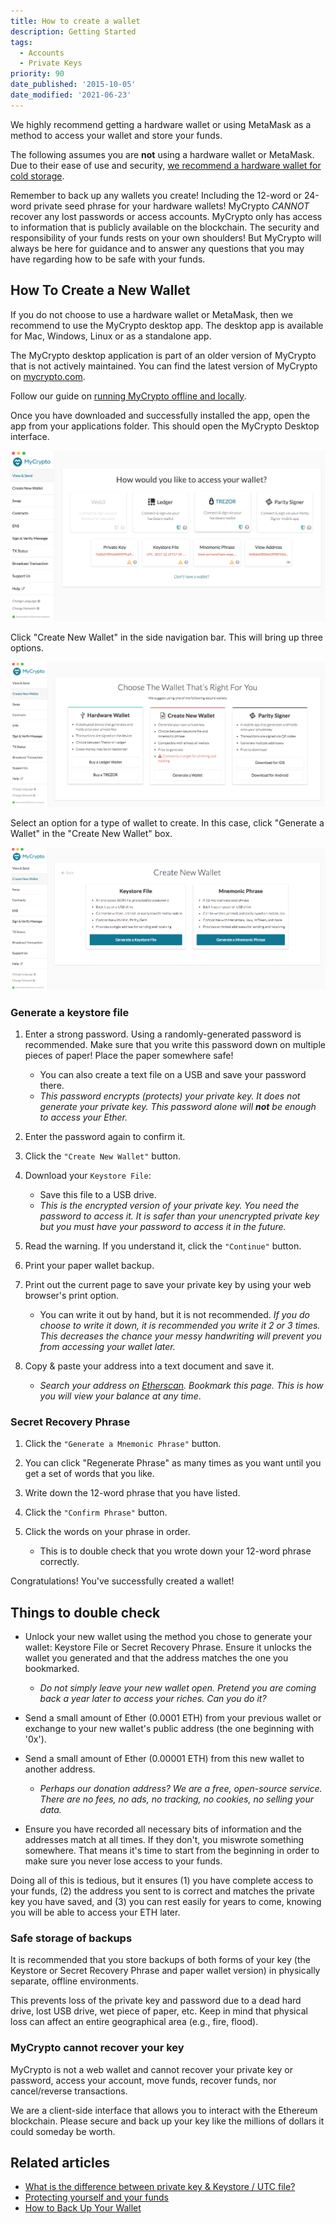 ```yaml
---
title: How to create a wallet
description: Getting Started
tags:
  - Accounts
  - Private Keys
priority: 90
date_published: '2015-10-05'
date_modified: '2021-06-23'
---
```


We highly recommend getting a hardware wallet or using MetaMask as a method to access your wallet and store your funds.

The following assumes you are **not** using a hardware wallet or MetaMask. Due to their ease of use and security, [we recommend a hardware wallet for cold storage](/staying-safe/hardware-wallet-recommendations).

Remember to back up any wallets you create! Including the 12-word or 24-word private seed phrase for your hardware wallets! MyCrypto <em>CANNOT</em> recover any lost passwords or access accounts. MyCrypto only has access to information that is publicly available on the blockchain. The security and responsibility of your funds rests on your own shoulders! But MyCrypto will always be here for guidance and to answer any questions that you may have regarding how to be safe with your funds.

## How To Create a New Wallet

If you do not choose to use a hardware wallet or MetaMask, then we recommend to use the MyCrypto desktop app. The desktop app is available for Mac, Windows, Linux or as a standalone app.

<Alert>

The MyCrypto desktop application is part of an older version of MyCrypto that is not actively maintained. You can find the latest version of MyCrypto on [mycrypto.com](https://mycrypto.com).

</Alert>

Follow our guide on [running MyCrypto offline and locally](/how-to/offline/how-to-run-mycrypto-offline-and-locally).

Once you have downloaded and successfully installed the app, open the app from your applications folder. This should open the MyCrypto Desktop interface.

![Desktop app interface](../../assets/how-to/getting-started/how-to-create-a-wallet/desktop-app.png)

Click "Create New Wallet" in the side navigation bar. This will bring up three options.

![Create new wallet overview](../../assets/how-to/getting-started/how-to-create-a-wallet/create-new-wallet-overview.png)

Select an option for a type of wallet to create. In this case, click "Generate a Wallet" in the "Create New Wallet" box.

![Create new wallet selection](../../assets/how-to/getting-started/how-to-create-a-wallet/create-new-wallet-selection.png)

### Generate a keystore file

1. Enter a strong password. Using a randomly-generated password is recommended. Make sure that you write this password down on multiple pieces of paper! Place the paper somewhere safe!

   - You can also create a text file on a USB and save your password there.
   - _This password encrypts (protects) your private key. It does not generate your private key. This password alone will **not** be enough to access your Ether._

2. Enter the password again to confirm it.

3. Click the `"Create New Wallet"` button.

4. Download your `Keystore File`:

   - Save this file to a USB drive.
   - _This is the encrypted version of your private key. You need the password to access it. It is safer than your unencrypted private key but you must have your password to access it in the future._

5. Read the warning. If you understand it, click the `"Continue"` button.

6. Print your paper wallet backup.

7. Print out the current page to save your private key by using your web browser's print option.

   - You can write it out by hand, but it is not recommended. _If you do choose to write it down, it is recommended you write it 2 or 3 times. This decreases the chance your messy handwriting will prevent you from accessing your wallet later._

8. Copy & paste your address into a text document and save it.
   - _Search your address on [Etherscan](https://etherscan.io/). Bookmark this page. This is how you will view your balance at any time_.

### Secret Recovery Phrase

1. Click the `"Generate a Mnemonic Phrase"` button.

2. You can click "Regenerate Phrase" as many times as you want until you get a set of words that you like.

3. Write down the 12-word phrase that you have listed.

4. Click the `"Confirm Phrase"` button.

5. Click the words on your phrase in order.
   - This is to double check that you wrote down your 12-word phrase correctly.

Congratulations! You've successfully created a wallet!

## Things to double check

- Unlock your new wallet using the method you chose to generate your wallet: Keystore File or Secret Recovery Phrase. Ensure it unlocks the wallet you generated and that the address matches the one you bookmarked.

  - _Do not simply leave your new wallet open. Pretend you are coming back a year later to access your riches. Can you do it?_

- Send a small amount of Ether (0.0001 ETH) from your previous wallet or exchange to your new wallet's public address (the one beginning with '0x').

- Send a small amount of Ether (0.00001 ETH) from this new wallet to another address.

  - _Perhaps our donation address? We are a free, open-source service. There are no fees, no ads, no tracking, no cookies, no selling your data._

- Ensure you have recorded all necessary bits of information and the addresses match at all times. If they don't, you miswrote something somewhere. That means it's time to start from the beginning in order to make sure you never lose access to your funds.

Doing all of this is tedious, but it ensures (1) you have complete access to your funds, (2) the address you sent to is correct and matches the private key you have saved, and (3) you can rest easily for years to come, knowing you will be able to access your ETH later.

### Safe storage of backups

It is recommended that you store backups of both forms of your key (the Keystore or Secret Recovery Phrase and paper wallet version) in physically separate, offline environments.

This prevents loss of the private key and password due to a dead hard drive, lost USB drive, wet piece of paper, etc. Keep in mind that physical loss can affect an entire geographical area (e.g., fire, flood).

### MyCrypto cannot recover your key

MyCrypto is not a web wallet and cannot recover your private key or password, access your account, move funds, recover funds, nor cancel/reverse transactions.

We are a client-side interface that allows you to interact with the Ethereum blockchain. Please secure and back up your key like the millions of dollars it could someday be worth.

## Related articles

- [What is the difference between private key & Keystore / UTC file?](/general-knowledge/ethereum-blockchain/difference-between-wallet-types)
- [Protecting yourself and your funds](/staying-safe/protecting-yourself-and-your-funds)
- [How to Back Up Your Wallet](/how-to/backup-restore/how-to-save-back-up-your-wallet)
